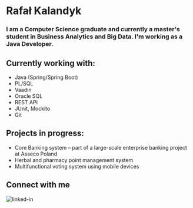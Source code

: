 # Rafał Kalandyk

### I am a Computer Science graduate and currently a master's student in Business Analytics and Big Data. I'm working as a Java Developer.

## Currently working with: 
- Java (Spring/Spring Boot)  
- PL/SQL  
- Vaadin  
- Oracle SQL  
- REST API  
- JUnit, Mockito  
- Git  

## Projects in progress:
- Core Banking system – part of a large-scale enterprise banking project at Asseco Poland  
- Herbal and pharmacy point management system  
- Multifunctional voting system using mobile devices  

## Connect with me  
[<img align="left" alt="linked-in" src="https://img.shields.io/badge/linkedin-%230077B5.svg?&style=for-the-badge&logo=linkedin&logoColor=white" />](https://www.linkedin.com/in/rafal-kalandyk)
